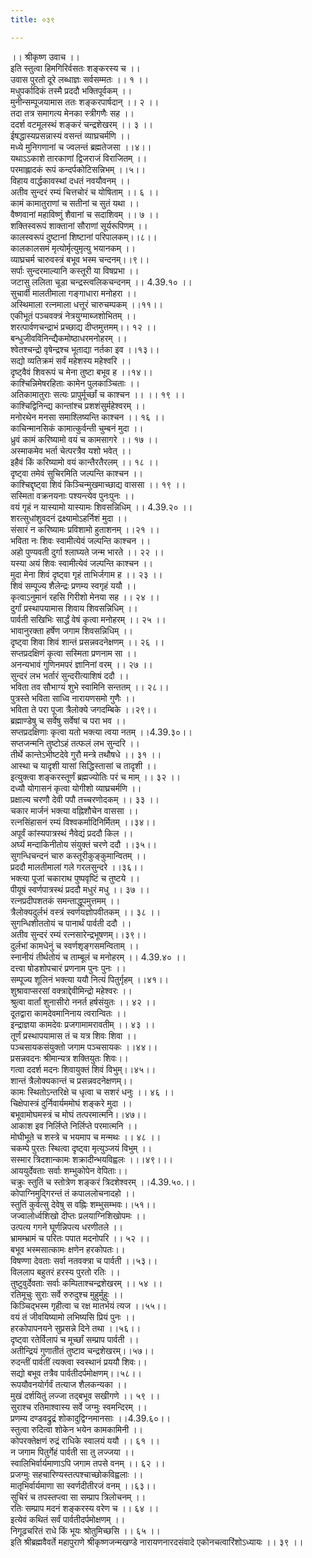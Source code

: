 ```yaml
---
title: ०३९

---
```

।। श्रीकृष्ण उवाच ।।  
इति स्तुत्वा हिमगिरिर्वसतः शङ्करस्य च ।।  
उवास पुरतो दूरे लब्धाज्ञः सर्वसम्मतः ।। १ ।।  
मधुपर्कादिकं तस्मै प्रददौ भक्तिपूर्वकम् ।।  
मुनीन्सम्पूजयामास ततः शङ्करपार्षदान् ।। २ ।।  
तदा तत्र समागत्य मेनका स्त्रीगणैः सह ।।  
ददर्श वटमूलस्थं शङ्करं चन्द्रशेखरम् ।। ३ ।।  
ईषद्धास्यप्रसन्नास्यं वसन्तं व्याघ्रचर्मणि ।।  
मध्ये मुनिगणानां च ज्वलन्तं ब्रह्मतेजसा ।।४।।  
यथाऽऽकाशे तारकाणां द्विजराजं विराजितम् ।।  
परमाह्लादकं रूपं कन्दर्पकोटिसन्निभम् ।।५।।  
विहाय वार्द्धकावस्थां दधतं नवयौवनम् ।।  
अतीव सुन्दरं रम्यं चित्तचोरं च योषिताम् ।। ६ ।।  
कामं कामातुराणां च सतीनां च सुतं यथा ।।  
वैष्णवानां महाविष्णुं शैवानां च सदाशिवम् ।। ७ ।।  
शक्तिस्वरूपं शाक्तानां सौराणां सूर्यरूपिणम् ।।  
कालस्वरूपं दुष्टानां शिष्टानां परिपालकम्।।८।।  
कालकालसमं मृत्योर्मृत्युमृत्यु भयानकम् ।।  
व्याघ्रचर्म चारुवस्त्रं बभूव भस्म चन्दनम्।।९।।  
सर्पाः सुन्दरमाल्यानि कस्तूरी या विषप्रभा ।।  
जटासु ललिता चूडा चन्द्रस्त्वलिकचन्दनम् ।। 4.39.१० ।।  
सुचार्वी मालतीमाला गङ्गाधारा मनोहरा ।।  
अस्थिमाला रत्नमाला धत्तूरं चारुचम्पकम् ।।११।।  
एकीभूतं पञ्चवक्त्रं नेत्रयुग्माब्जशोभितम् ।।  
शरत्पार्वणचन्द्राभं प्रच्छाद्य दीप्तमुत्तमम्।। १२ ।।  
बन्धुजीवविनिन्द्यैकमोष्ठाधरमनोहरम् ।।  
श्वेतश्चन्द्रो वृषेन्द्रश्च भूताद्या नर्तका इव ।।१३।।  
सद्यो व्यतिक्रमं सर्वं महेशस्य महेश्वरि ।।  
दृष्ट्वैवं शिवरूपं च मेना तुष्टा बभूव ह ।।१४।।  
काश्चिन्निमेषरहिताः कामेन पुलकाञ्चिताः ।।  
अतिकामातुराः सत्यः प्रापुर्मूर्च्छां च काश्चन ।। ।। १९ ।।  
काश्चिद्विनिन्द्य कान्तांश्च प्रशशंसुर्महेश्वरम् ।।  
मनोरथेन मनसा समाश्लिष्यन्ति काश्चन ।। १६ ।।  
काचिन्मानसिकं कामात्कुर्वन्ती चुम्बनं मुदा ।।  
ध्रुवं कामं करिष्यामो वयं च कामसागरे ।। १७ ।।  
अस्माकमेव भर्ता चेत्परत्रैव यशो भवेत् ।।  
इहैवं किं करिष्यामो वयं कान्तैरतैरलम् ।। १८ ।।  
दृष्ट्वा तमेवं सुचिरमिति जल्पन्ति काश्चन ।।  
काश्चिद्दृष्ट्वा शिवं किञ्चिन्मुखमाच्छाद्य वाससा ।। १९ ।।  
सस्मिता वक्रनयनाः पश्यन्त्येव पुनःपुनः ।।  
वयं गृहं न यास्यामो यास्यामः शिवसन्निधिम् ।। 4.39.२० ।।  
शरत्सुधांशुवदनं द्रक्ष्यामोऽहर्निशं मुदा ।।  
संसारं न करिष्यामः प्रविशामो हुताशनम् ।।२१ ।।  
भविता नः शिवः स्वामीत्येवं जल्पन्ति काश्चन ।।  
अहो पुण्यवती दुर्गा श्लाघ्यते जन्म भारते ।। २२ ।।  
यस्या अयं शिवः स्वामीत्येवं जल्पन्ति काश्चन ।।  
मुदा मेना शिवं दृष्ट्वा गृहं ताभिर्जगाम ह ।। २३ ।।  
शिवं सम्पूज्य शैलेन्द्रः प्रणम्य स्वगृहं ययौ ।।  
कृत्वाऽनुमानं रहसि गिरीशो मेनया सह ।। २४ ।।  
दुर्गां प्रस्थापयामास शिवाय शिवसन्निधिम् ।।  
पार्वती सखिभिः सार्द्धं वेषं कृत्वा मनोहरम् ।। २५ ।।  
भावानुरक्ता हर्षेण जगाम शिवसन्निधिम् ।।  
दृष्ट्वा शिवा शिवं शान्तं प्रसन्नवदनेक्षणम् ।। २६ ।।  
सप्तप्रदक्षिणं कृत्वा सस्मिता प्रणनाम सा ।।  
अनन्यभावं गुणिनमपरं ज्ञानिनां वरम् ।। २७ ।।  
सुन्दरं लभ भर्तारं सुन्दरीत्याशिषं ददौ ।।  
भविता तव सौभाग्यं शुभे स्वामिनि सन्ततम् ।। २८।।  
पुत्रस्ते भविता साध्वि नारायणसमो गुणैः ।।  
भविता ते परा पूजा त्रैलोक्ये जगदम्बिके ।।२९।।  
ब्रह्माण्डेषु च सर्वेषु सर्वेषां च परा भव ।।  
सप्तप्रदक्षिणाः कृत्वा यतो भक्त्या त्वया नतम् ।।4.39.३०।।  
सप्तजन्मनि तुष्टोऽहं तत्फलं लभ सुन्दरि ।।  
तीर्थे कान्तेऽभीष्टदेवे गुरौ मन्त्रे तथौषधे ।। ३१ ।।  
आस्था च यादृशी यासां सिद्धिस्तासां च तादृशी ।।  
इत्युक्त्वा शङ्करस्तूर्णं ब्रह्मज्योतिः परं च माम् ।। ३२ ।।  
दध्यौ योगासनं कृत्वा योगीशो व्याघ्रचर्मणि ।।  
प्रक्षाल्य चरणौ देवी पपौ तच्चरणोदकम् ।। ३३ ।।  
चकार मार्जनं भक्त्या वह्निशौचेन वाससा ।।  
रत्नसिंहासनं रम्यं विश्वकर्मादिनिर्मितम् ।।३४।।  
अपूर्वं कांस्यपात्रस्थं नैवेद्यं प्रददौ किल ।।  
अर्घ्यं मन्दाकिनीतोय संयुक्तं चरणे ददौ ।।३५।।  
सुगन्धिचन्दनं चारु कस्तूरीकुङ्कुमान्वितम् ।।  
प्रददौ मालतीमालां गले गरलसुन्दरे ।।३६।।  
भक्त्या पूजां चकाराथ पुष्पवृष्टिं च तुष्टये ।।  
पीयूषं स्वर्णपात्रस्थं प्रददौ मधुरं मधु ।। ३७ ।।  
रत्नप्रदीपशतकं समन्ताद्धूपमुत्तमम् ।।  
त्रैलोक्यदुर्लभं वस्त्रं स्वर्णयज्ञोपवीतकम् ।। ३८ ।।  
सुगन्धिशीततोयं च पानार्थं पार्वती ददौ ।।  
अतीव सुन्दरं रम्यं रत्नसारेन्द्रभूषणम्।।३९।।  
दुर्लभां कामधेनुं च स्वर्णशृङ्गसमन्विताम् ।।  
स्नानीयं तीर्थतोयं च ताम्बूलं च मनोहरम् ।। 4.39.४० ।।  
दत्त्वा षोडशोपचारं प्रणनाम पुनः पुनः ।।  
सम्पूज्य शूलिनं भक्त्या ययौ नित्यं पितुर्गृहम् ।।४१।।  
शुश्रावाप्सरसां वक्त्राद्देवीमिन्द्रो महेश्वरः ।।  
श्रुत्वा वार्तां शुनासीरो ननर्त हर्षसंयुतः ।। ४२ ।।  
दूतद्वारा कामदेवमानिनाय त्वरान्वितः ।।  
इन्द्राज्ञया कामदेवः प्रजगामामरावतीम् ।। ४३ ।।  
तूर्णं प्रस्थापयामास तं च यत्र शिवः शिवा ।।  
पञ्चसायकसंयुक्तो जगाम पञ्चसायकः ।।४४।।  
प्रसन्नवदनः श्रीमान्यत्र शक्तियुतः शिवः।।  
गत्वा ददर्श मदनः शिवायुक्तं शिवं विभुम्।।४५।।  
शान्तं त्रैलोक्यकान्तं च प्रसन्नवदनेक्षणम्।।  
कामः स्थितोऽन्तरिक्षे च धृत्वा च सशरं धनुः ।। ४६ ।।  
चिक्षेपास्त्रं दुर्निवार्यममोघं शङ्करे मुदा ।।  
बभूवामोघमस्त्रं च मोघं तत्परमात्मनि।।४७।।  
आकाश इव निर्लिप्ते निर्लिप्ते परमात्मनि ।।  
मोघीभूते च शस्त्रे च भयमाप च मन्मथः ।। ४८ ।।  
चकम्पे पुरतः स्थित्वा दृष्ट्वा मृत्युञ्जयं विभुम् ।।  
सस्मार त्रिदशान्कामः शक्रादीन्भयविह्वलः ।।।४९।।।  
आययुर्देवताः सर्वाः शम्भुकोपेन वेपिताः।।  
चक्रुः स्तुतिं च स्तोत्रेण शङ्करं त्रिदशेश्वरम् ।।4.39.५०.।।  
कोपाग्निमुद्गिरन्तं तं कपाललोचनादहो ।।  
स्तुतिं कुर्वत्सु देवेषु स वह्निः शम्भुसम्भवः।।५१।।  
जज्वालोर्ध्वशिखो दीप्तः प्रलयाग्निशिखोपमः ।।  
उत्पत्य गगने घूर्णन्निपत्य धरणीतले ।।  
भ्रामम्भ्रामं च परितः पपात मदनोपरि ।। ५२ ।।  
बभूव भस्मसात्कामः क्षणेन हरकोपतः।।  
विषण्णा देवताः सर्वा नतवक्त्रा च पार्वती ।।५३।।  
विललाप बहुतरं हरस्य पुरतो रतिः ।।  
तुष्टुवुर्देवताः सर्वाः कम्पिताश्चन्द्रशेखरम् ।। ५४ ।।  
रतिमूचुः सुराः सर्वे रुरुदुश्च मुहुर्मुहुः ।।  
किञ्चिद्भस्म गृहीत्वा च रक्ष मातर्भयं त्यज ।।५५।।  
वयं तं जीवयिष्यामो लभिष्यसि प्रियं पुनः ।।  
हरकोपापनयने सुप्रसन्ने दिने तथा ।।५६।।  
दृष्ट्वा रतेर्विलापं च मूर्च्छां सम्प्राप पार्वती ।।  
अतीन्द्रियं गुणातीतं तुष्टाव चन्द्रशेखरम्।।५७।।  
रुदन्तीं पार्वतीं त्यक्त्वा स्वस्थानं प्रययौ शिवः।।  
सद्यो बभूव तत्रैव पार्वतीदर्पमोक्षणम्।।५८।।  
रूपयौवनयोर्गर्वं तत्याज शैलकन्यका ।।  
मुखं दर्शयितुं लज्जा तद्बभूव सखीगणे ।। ५९ ।।  
सुराश्च रतिमाश्वास्य सर्वे जग्मुः स्वमन्दिरम् ।।  
प्रणम्य दण्डवद्रुद्रं शोकादुद्विग्नमानसाः ।।4.39.६०।।  
स्तुत्वा रुदित्वा शोकेन भयेन कामकामिनी ।।  
कोपरक्तेक्षणं रुद्रं राधिके स्वालयं ययौ ।। ६१ ।।  
न जगाम पितुर्गेहं पार्वती सा तु लज्जया ।।  
स्वालिभिर्वार्यमाणाऽपि जगाम तपसे वनम् ।। ६२ ।।  
प्रजग्मुः सहचारिण्यस्तत्पश्चाच्छोकविह्वलाः ।।  
मातृभिर्वार्यमाणा सा स्वर्णदीतीरजं वनम् ।।६३।।  
सुचिरं च तपस्तप्त्वा सा सम्प्राप त्रिलोचनम् ।।  
रतिः सम्प्राप मदनं शङ्करस्य वरेण च ।। ६४ ।।  
इत्येवं कथितं सर्वं पार्वतीदर्पमोक्षणम् ।।  
निगूढचरितं राधे किं भूयः श्रोतुमिच्छसि ।। ६५ ।।  
इति श्रीब्रह्मवैवर्ते महापुराणे श्रीकृष्णजन्मखण्डे नारायणनारदसंवादे एकोनचत्वारिंशोऽध्यायः ।। ३९ ।।
